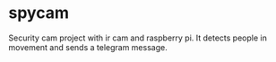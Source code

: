 # spycam
Security cam project with ir cam and raspberry pi. It detects people in movement and sends a telegram message.


